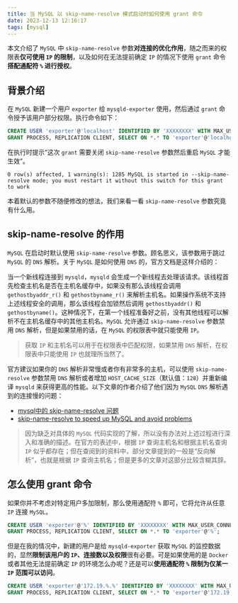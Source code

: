 ```yaml
---
title: 当 MySQL 以 skip-name-resolve 模式启动时如何使用 grant 命令
date: 2023-12-13 12:16:17
tags: [mysql]
---
```


本文介绍了 `MySQL` 中 `skip-name-resolve` 参数**对连接的优化作用**，随之而来的权限表**仅可使用 `IP` 的限制**，以及如何在无法提前确定 `IP` 的情况下使用 `grant` 命令**搭配通配符 `%` 进行授权**。

<!-- more -->

## 背景介绍

在 `MySQL` 新建一个用户 `exporter` 给 `mysqld-exporter` 使用，然后通过 `grant` 命令授予该用户部分权限。执行命令如下：

```sql
CREATE USER 'exporter'@'localhost' IDENTIFIED BY 'XXXXXXXX' WITH MAX_USER_CONNECTIONS 3;
GRANT PROCESS, REPLICATION CLIENT, SELECT ON *.* TO 'exporter'@'localhost';
```

在执行时提示“这次 `grant` 需要关闭 `skip-name-resolve` 参数然后重启 `MySQL` 才能生效”。

```console
0 row(s) affected, 1 warning(s): 1285 MySQL is started in --skip-name-resolve mode; you must restart it without this switch for this grant to work
```

本着默认的参数不随便修改的想法，我们来看一看 `skip-name-resolve` 参数究竟有什么用。

## skip-name-resolve 的作用

`MySQL` 在启动时默认使用 `skip-name-resolve` 参数。顾名思义，该参数用于跳过 `MySQL` 的 `DNS` 解析。关于 `MySQL` 是如何使用 `DNS` 的，官方文档是这样介绍的：

当一个新线程连接到 `mysqld`，`mysqld` 会生成一个新线程去处理该请求。该线程首先检查主机名是否在主机名缓存中，如果没有那么该线程会调用 `gethostbyaddr_r()` 和 `gethostbyname_r()` 来解析主机名。如果操作系统不支持上述线程安全的调用，那么该线程会加锁然后调用 `gethostbyaddr()` 和 `gethostbyname()`。这种情况下，在第一个线程准备好之前，没有其他线程可以解析不在主机名缓存中的其他主机名。`MySQL` 允许通过 `skip-name-resolve` 参数禁用 `DNS` 解析，但是如果禁用的话，在 `MySQL` 的权限表中就只能使用 `IP`。

> 获取 `IP` 和主机名可以用于在权限表中匹配权限，如果禁用 `DNS` 解析，在权限表中只能使用 `IP` 也就理所当然了。

官方建议如果你的 `DNS` 解析非常慢或者你有非常多的主机，可以使用 `skip-name-resolve` 参数禁用 `DNS` 解析或者增加 `HOST_CACHE_SIZE`（默认值：`128`）并重新编译 `mysqld` 来获得更高的性能。以下文章的作者介绍了他们因为 `MySQL` `DNS` 解析遇到的连接慢的问题：

- [mysql中的 skip-name-resolve 问题](https://blog.csdn.net/hwhua1986/article/details/78188231)
- [skip-name-resolve to speed up MySQL and avoid problems](https://www.vionblog.com/skip-name-resolve-to-speed-up-mysql-and-avoid-problems/)

> 因为缺乏对具体的 `MySQL` 代码实现的了解，所以没有办法对上述过程进行深入和准确的描述。在官方的表述中，根据 `IP` 查询主机名和根据主机名查询 `IP` 似乎都存在；但在查阅到的资料中，部分文章提到的一般是“反向解析”，也就是根据 `IP` 查询主机名；但是更多的文章对这部分比较含糊其辞。

## 怎么使用 grant 命令

如果你并不考虑对特定用户多加限制，那么使用通配符 `%` 即可，它将允许从任意 `IP` 连接 `MySQL`。

```sql
CREATE USER 'exporter'@'%' IDENTIFIED BY 'XXXXXXXX' WITH MAX_USER_CONNECTIONS 3;
GRANT PROCESS, REPLICATION CLIENT, SELECT ON *.* TO 'exporter'@'%';
```

但是在我的情况中，新建的用户是给 `mysqld-exporter` 获取 `MySQL` 的监控数据的，显然**限制该用户的 `IP`、连接数以及权限**很有必要。可是如果使用的是 `Docker` 或者其他无法提前确定 `IP` 的环境怎么办呢？还是可以**使用通配符 `%` 限制为仅某一 `IP` 范围可以访问**。

```sql
CREATE USER 'exporter'@'172.19.%.%' IDENTIFIED BY 'XXXXXXXX' WITH MAX_USER_CONNECTIONS 3;
GRANT PROCESS, REPLICATION CLIENT, SELECT ON *.* TO 'exporter'@'172.19.%.%';
```